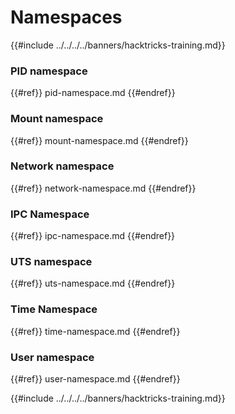 # Namespaces

{{#include ../../../../banners/hacktricks-training.md}}

### **PID namespace**

{{#ref}}
pid-namespace.md
{{#endref}}

### **Mount namespace**

{{#ref}}
mount-namespace.md
{{#endref}}

### **Network namespace**

{{#ref}}
network-namespace.md
{{#endref}}

### **IPC Namespace**

{{#ref}}
ipc-namespace.md
{{#endref}}

### **UTS namespace**

{{#ref}}
uts-namespace.md
{{#endref}}

### Time Namespace

{{#ref}}
time-namespace.md
{{#endref}}

### User namespace

{{#ref}}
user-namespace.md
{{#endref}}

{{#include ../../../../banners/hacktricks-training.md}}



